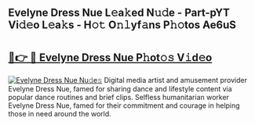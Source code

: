 ## Evelyne Dress Nue L𝚎a𝚔ed N𝚞𝚍e - Part-pYT Vi𝚍𝚎o L𝚎a𝚔s - H𝚘𝚝 O𝚗𝚕yf𝚊ns P𝚑𝚘tos Ae6uS

# <h2><a href="http://kfdnzxi.oniu.top/?m=Evelyne+Dress+Nue">🔗👉 🔴 Evelyne Dress Nue P𝚑ot𝚘𝚜 V𝚒d𝚎o</a></h2>

[![Evelyne Dress Nue Nu𝚍e𝚜](https://i.imgur.com/0qMVB7G.gif)](http://kfdnzxi.oniu.top/?m=Evelyne+Dress+Nue)
Digital media artist and amusement provider Evelyne Dress Nue, famed for sharing dance and lifestyle content via popular dance routines and brief clips. Selfless humanitarian worker Evelyne Dress Nue, famed for their commitment and courage in helping those in need around the world.  

